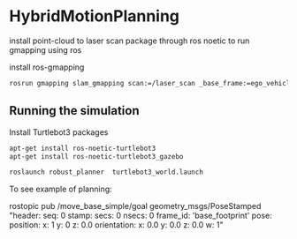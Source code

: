 # HybridMotionPlanning

 install point-cloud to laser scan package through ros noetic
to  run gmapping using ros

install ros-gmapping
```sh
rosrun gmapping slam_gmapping scan:=/laser_scan _base_frame:=ego_vehicle _map_update_interval:=0.5
```

## Running the simulation

Install Turtlebot3 packages

```sh
apt-get install ros-noetic-turtlebot3
apt-get install ros-noetic-turtlebot3_gazebo
```

```sh 
roslaunch robust_planner  turtlebot3_world.launch
```

To see example of planning: 

rostopic pub /move_base_simple/goal geometry_msgs/PoseStamped "header:
  seq: 0
  stamp:
    secs: 0
    nsecs: 0
  frame_id: 'base_footprint'
pose:
  position:
    x: 1
    y: 0
    z: 0.0
  orientation:
    x: 0.0
    y: 0.0
    z: 0.0
    w: 1" 


